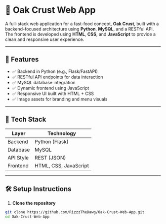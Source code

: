# 🍔 Oak Crust Web App

A full-stack web application for a fast-food concept, **Oak Crust**, built with a backend-focused architecture using **Python**, **MySQL**, and a RESTful API. The frontend is developed using **HTML**, **CSS**, and **JavaScript** to provide a clean and responsive user experience.

---

## 🚀 Features

- ✅ Backend in Python (e.g., Flask/FastAPI)
- ✅ RESTful API endpoints for data interaction
- ✅ MySQL database integration
- ✅ Dynamic frontend using JavaScript
- ✅ Responsive UI built with HTML + CSS
- ✅ Image assets for branding and menu visuals

---

## 🧱 Tech Stack

| Layer        | Technology               |
|--------------|--------------------------|
| Backend      | Python (Flask)           |
| Database     | MySQL                    |
| API Style    | REST (JSON)              |
| Frontend     | HTML, CSS, JavaScript    |

---

## 🛠️ Setup Instructions

1. **Clone the repository**

```bash
git clone https://github.com/RizzzTheDawg/Oak-Crust-Web-App.git
cd Oak-Crust-Web-App


